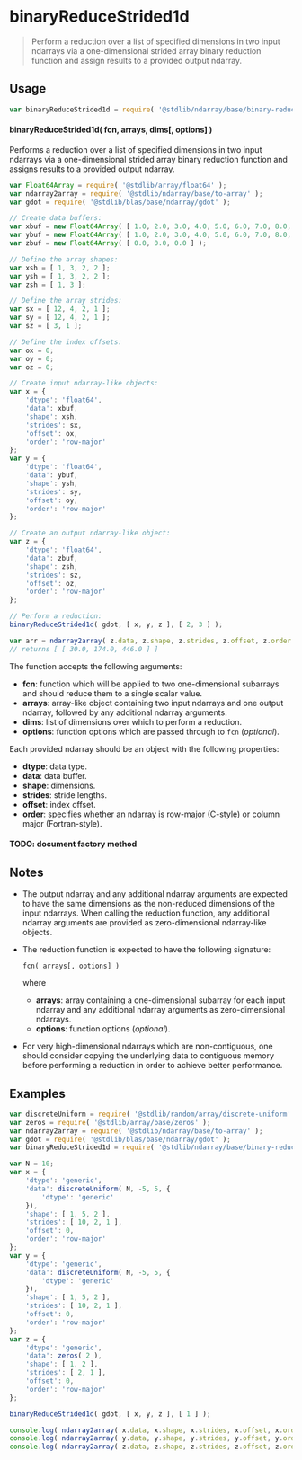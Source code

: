 <!--

@license Apache-2.0

Copyright (c) 2025 The Stdlib Authors.

Licensed under the Apache License, Version 2.0 (the "License");
you may not use this file except in compliance with the License.
You may obtain a copy of the License at

   http://www.apache.org/licenses/LICENSE-2.0

Unless required by applicable law or agreed to in writing, software
distributed under the License is distributed on an "AS IS" BASIS,
WITHOUT WARRANTIES OR CONDITIONS OF ANY KIND, either express or implied.
See the License for the specific language governing permissions and
limitations under the License.

-->

# binaryReduceStrided1d

> Perform a reduction over a list of specified dimensions in two input ndarrays via a one-dimensional strided array binary reduction function and assign results to a provided output ndarray.

<section class="intro">

</section>

<!-- /.intro -->

<section class="usage">

## Usage

```javascript
var binaryReduceStrided1d = require( '@stdlib/ndarray/base/binary-reduce-strided1d' );
```

#### binaryReduceStrided1d( fcn, arrays, dims\[, options] )

Performs a reduction over a list of specified dimensions in two input ndarrays via a one-dimensional strided array binary reduction function and assigns results to a provided output ndarray.

<!-- eslint-disable max-len -->

```javascript
var Float64Array = require( '@stdlib/array/float64' );
var ndarray2array = require( '@stdlib/ndarray/base/to-array' );
var gdot = require( '@stdlib/blas/base/ndarray/gdot' );

// Create data buffers:
var xbuf = new Float64Array( [ 1.0, 2.0, 3.0, 4.0, 5.0, 6.0, 7.0, 8.0, 9.0, 10.0, 11.0, 12.0 ] );
var ybuf = new Float64Array( [ 1.0, 2.0, 3.0, 4.0, 5.0, 6.0, 7.0, 8.0, 9.0, 10.0, 11.0, 12.0 ] );
var zbuf = new Float64Array( [ 0.0, 0.0, 0.0 ] );

// Define the array shapes:
var xsh = [ 1, 3, 2, 2 ];
var ysh = [ 1, 3, 2, 2 ];
var zsh = [ 1, 3 ];

// Define the array strides:
var sx = [ 12, 4, 2, 1 ];
var sy = [ 12, 4, 2, 1 ];
var sz = [ 3, 1 ];

// Define the index offsets:
var ox = 0;
var oy = 0;
var oz = 0;

// Create input ndarray-like objects:
var x = {
    'dtype': 'float64',
    'data': xbuf,
    'shape': xsh,
    'strides': sx,
    'offset': ox,
    'order': 'row-major'
};
var y = {
    'dtype': 'float64',
    'data': ybuf,
    'shape': ysh,
    'strides': sy,
    'offset': oy,
    'order': 'row-major'
};

// Create an output ndarray-like object:
var z = {
    'dtype': 'float64',
    'data': zbuf,
    'shape': zsh,
    'strides': sz,
    'offset': oz,
    'order': 'row-major'
};

// Perform a reduction:
binaryReduceStrided1d( gdot, [ x, y, z ], [ 2, 3 ] );

var arr = ndarray2array( z.data, z.shape, z.strides, z.offset, z.order );
// returns [ [ 30.0, 174.0, 446.0 ] ]
```

The function accepts the following arguments:

-   **fcn**: function which will be applied to two one-dimensional subarrays and should reduce them to a single scalar value.
-   **arrays**: array-like object containing two input ndarrays and one output ndarray, followed by any additional ndarray arguments.
-   **dims**: list of dimensions over which to perform a reduction.
-   **options**: function options which are passed through to `fcn` (_optional_).

Each provided ndarray should be an object with the following properties:

-   **dtype**: data type.
-   **data**: data buffer.
-   **shape**: dimensions.
-   **strides**: stride lengths.
-   **offset**: index offset.
-   **order**: specifies whether an ndarray is row-major (C-style) or column major (Fortran-style).

#### TODO: document factory method

</section>

<!-- /.usage -->

<section class="notes">

## Notes

-   The output ndarray and any additional ndarray arguments are expected to have the same dimensions as the non-reduced dimensions of the input ndarrays. When calling the reduction function, any additional ndarray arguments are provided as zero-dimensional ndarray-like objects.

-   The reduction function is expected to have the following signature:

    ```text
    fcn( arrays[, options] )
    ```

    where

    -   **arrays**: array containing a one-dimensional subarray for each input ndarray and any additional ndarray arguments as zero-dimensional ndarrays.
    -   **options**: function options (_optional_).

-   For very high-dimensional ndarrays which are non-contiguous, one should consider copying the underlying data to contiguous memory before performing a reduction in order to achieve better performance.

</section>

<!-- /.notes -->

<section class="examples">

## Examples

<!-- eslint no-undef: "error" -->

```javascript
var discreteUniform = require( '@stdlib/random/array/discrete-uniform' );
var zeros = require( '@stdlib/array/base/zeros' );
var ndarray2array = require( '@stdlib/ndarray/base/to-array' );
var gdot = require( '@stdlib/blas/base/ndarray/gdot' );
var binaryReduceStrided1d = require( '@stdlib/ndarray/base/binary-reduce-strided1d' );

var N = 10;
var x = {
    'dtype': 'generic',
    'data': discreteUniform( N, -5, 5, {
        'dtype': 'generic'
    }),
    'shape': [ 1, 5, 2 ],
    'strides': [ 10, 2, 1 ],
    'offset': 0,
    'order': 'row-major'
};
var y = {
    'dtype': 'generic',
    'data': discreteUniform( N, -5, 5, {
        'dtype': 'generic'
    }),
    'shape': [ 1, 5, 2 ],
    'strides': [ 10, 2, 1 ],
    'offset': 0,
    'order': 'row-major'
};
var z = {
    'dtype': 'generic',
    'data': zeros( 2 ),
    'shape': [ 1, 2 ],
    'strides': [ 2, 1 ],
    'offset': 0,
    'order': 'row-major'
};

binaryReduceStrided1d( gdot, [ x, y, z ], [ 1 ] );

console.log( ndarray2array( x.data, x.shape, x.strides, x.offset, x.order ) );
console.log( ndarray2array( y.data, y.shape, y.strides, y.offset, y.order ) );
console.log( ndarray2array( z.data, z.shape, z.strides, z.offset, z.order ) );
```

</section>

<!-- /.examples -->

<!-- Section for related `stdlib` packages. Do not manually edit this section, as it is automatically populated. -->

<section class="related">

</section>

<!-- /.related -->

<section class="links">

</section>

<!-- /.links -->
